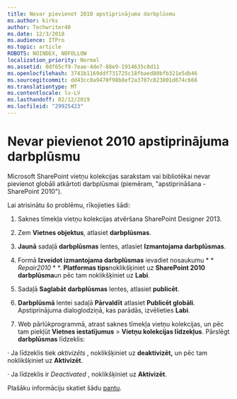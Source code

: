 ```yaml
---
title: Nevar pievienot 2010 apstiprinājuma darbplūsmu
ms.author: kirks
author: Techwriter40
ms.date: 12/3/2018
ms.audience: ITPro
ms.topic: article
ROBOTS: NOINDEX, NOFOLLOW
localization_priority: Normal
ms.assetid: 0df65cf9-7eae-4de7-88e9-1914635c8d11
ms.openlocfilehash: 3741b1169ddf731725c18fbaed80bfb321e5db46
ms.sourcegitcommit: dd43cc0a9470f98b8ef2a3787c823801d674c666
ms.translationtype: MT
ms.contentlocale: lv-LV
ms.lasthandoff: 02/12/2019
ms.locfileid: "29925423"
---
```

# <a name="unable-to-add-2010-approval-workflow"></a>Nevar pievienot 2010 apstiprinājuma darbplūsmu

Microsoft SharePoint vietņu kolekcijas sarakstam vai bibliotēkai nevar pievienot globāli atkārtoti darbplūsmai (piemēram, "apstiprināšana - SharePoint 2010").
  
Lai atrisinātu šo problēmu, rīkojieties šādi: 
  
1. Saknes tīmekļa vietņu kolekcijas atvēršana SharePoint Designer 2013.
  
2. Zem **Vietnes objektus**, atlasiet **darbplūsmas**. 
  
3. **Jaunā** sadaļā **darbplūsmas** lentes, atlasiet **Izmantojama darbplūsmas**. 
  
4. Formā **Izveidot izmantojama darbplūsmas** ievadiet nosaukumu * * *Repair2010* * *. **Platformas tips**noklikšķiniet uz **SharePoint 2010 darbplūsma**un pēc tam noklikšķiniet uz **Labi**. 
  
1. Sadaļā **Saglabāt** **darbplūsmas** lentes, atlasiet **publicēt**. 
  
2. **Darbplūsmā** lentei sadaļā **Pārvaldīt** atlasiet **Publicēt globāli**. Apstiprinājuma dialoglodziņā, kas parādās, izvēlieties **Labi**. 
  
3. Web pārlūkprogrammā, atrast saknes tīmekļa vietņu kolekcijas, un pēc tam piekļūt **Vietnes iestatījumus** \> **Vietņu kolekcijas līdzekļus**. Pārslēgt **darbplūsmas** līdzeklis: 
  
· Ja līdzeklis tiek *aktivizēts* , noklikšķiniet uz **deaktivizēt,** un pēc tam noklikšķiniet uz **Aktivizēt**. 
  
· Ja līdzeklis ir *Deactivated* , noklikšķiniet uz **Aktivizēt**. 
  
Plašāku informāciju skatiet šādu [pantu](https://go.microsoft.com/fwlink/?linkid=2047770&amp;clcid=0x409).
  

